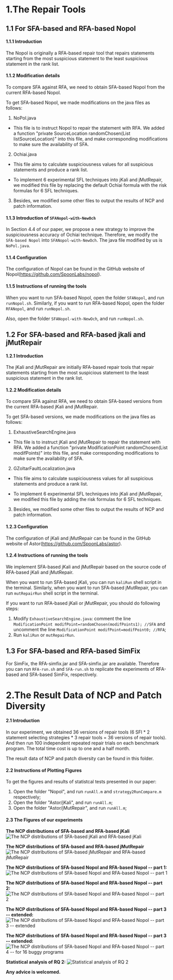 # 1.The Repair Tools
## 1.1 For SFA-based and RFA-based Nopol
#### 1.1.1 Introduction
The Nopol is originally a RFA-based repair tool that repairs statements starting from the most suspicious statement to the least suspicious statement in the rank list.

#### 1.1.2 Modification details
To compare SFA against RFA, we need to obtain SFA-based Nopol from the current RFA-based Nopol.

To get SFA-based Nopol, we made modifications on the java files as follows:
1) NoPol.java
* This file is to instruct Nopol to repair the statement with RFA. We added a function "private SourceLocation randomChosen(List<SourceLocation> listSourceLocation)" into this file, and make corresponding modifications to make sure the availability of SFA.

2) Ochiai.java
* This file aims to calculate suspiciousness values for all suspicious statements and produce a rank list.

* To implement 6 experimental SFL techniques into jKali and jMutRepair, we modified this file by replacing the default Ochiai formula with the risk formulas for 6 SFL techniques.

3) Besides, we modified some other files to output the results of NCP and patch information.

#### 1.1.3 Introduction of ```SFANopol-with-NewOch```
In Section 4.4 of our paper, we propose a new strategy to improve the suspiciousness accuracy of Ochiai technique. Therefore, we modify the ```SFA-based Nopol``` into  ```SFANopol-with-NewOch```. The java file modified by us is ```NoPol.java```.

#### 1.1.4 Configuration
The configuration of Nopol can be found in the GitHub website of Nopol(https://github.com/SpoonLabs/nopol).

#### 1.1.5 Instructions of running the tools
When you want to run SFA-based Nopol, open the folder ```SFANopol```, and run ```runNopol.sh```. Similarly, if you want to run RFA-based Nopol, open the folder ```RFANopol```, and run ```runNopol.sh```.

Also, open the folder ```SFANopol-with-NewOch```, and run ```runNopol.sh```.

## 1.2 For SFA-based and RFA-based jkali and jMutRepair
#### 1.2.1 Introduction
The jKali and jMutRepair are initially RFA-based repair tools that repair statements starting from the most suspicious statement to the least suspicious statement in the rank list.

#### 1.2.2 Modification details
To compare SFA against RFA, we need to obtain SFA-based versions from the current RFA-based jKali and jMutRepair.

To get SFA-based versions, we made modifications on the java files as follows:
1) ExhaustiveSearchEngine.java
* This file is to instruct jKali and jMutRepair to repair the statement with RFA. We added a function "private ModificationPoint randomChosen(List<ModificationPoint> modifPoints)" into this file, and make corresponding modifications to make sure the availability of SFA.

2) GZoltarFaultLocalization.java
* This file aims to calculate suspiciousness values for all suspicious statements and produce a rank list.

* To implement 6 experimental SFL techniques into jKali and jMutRepair, we modified this file by adding the risk formulas for 6 SFL techniques.

3) Besides, we modified some other files to output the results of NCP and patch information.

#### 1.2.3 Configuration
The configuration of jKali and jMutRepair can be found in the GitHub website of Astor(https://github.com/SpoonLabs/astor).

#### 1.2.4 Instructions of running the tools
We implement SFA-based jKali and jMutRepair based on the source code of RFA-based jKali and jMutRepair.

When you want to run SFA-based jKali, you can run ```kaliRun``` shell script in the terminal. Similarly, when you want to run SFA-based jMutRepair, you can run ```mutRepairRun``` shell script in the terminal.

If you want to run RFA-based jKali or jMutRepair, you should do following steps:
1) Modify ```ExhaustiveSearchEngine.java```: comment the line ```ModificationPoint modifPoint=randomChosen(modifPoints1); //SFA``` and uncomment the line ```ModificationPoint modifPoint=modifPoint0; //RFA```;
2) Run ```kaliRun``` or ```mutRepairRun```.


## 1.3 For SFA-based and RFA-based SimFix
For SimFix, the RFA-simfix.jar and SFA-simfix.jar are available. Therefore you can run `RFA-run.sh` and `SFA-run.sh` to replicate the experiments of RFA-based and SFA-based SimFix, respectively.

# 2.The Result Data of NCP and Patch Diversity
#### 2.1 Introduction
In our experiment, we obtained 36 versions of repair tools (6 SFl * 2 statement selecting strategies * 3 repair tools = 36 versions of repair tools). And then run 100 independent repeated repair trials on each benchmark program. The total time cost is up to one and a half month.

The result data of NCP and patch diversity can be found in this folder.

#### 2.2 Instructions of Plotting Figures
To get the figures and results of statistcal tests presented in our paper:
1) Open the folder "Nopol", and run ```runAll.m``` and ```strategy2RunCompare.m``` respectively;
2) Open the folder "Astor/jKali", and run ```runAll.m```;
2) Open the folder "Astor/jMutRepair", and run ```runAll.m```;

#### 2.3 The Figures of our experiments
**The NCP distributions of SFA-based and RFA-based jKali**
![The NCP distributions of SFA-based jKali and RFA-based jKali](https://github.com/DehengYang/sfa-rfa/blob/master/doc/jKali.png)

**The NCP distributions of SFA-based and RFA-based jMutRepair**
![The NCP distributions of SFA-based jMutRepair and RFA-based jMutRepair](https://github.com/DehengYang/sfa-rfa/blob/master/doc/jMutRepair.png)

**The NCP distributions of SFA-based Nopol and RFA-based Nopol -- part 1:**
![The NCP distributions of SFA-based Nopol and RFA-based Nopol -- part 1](https://github.com/DehengYang/sfa-rfa/blob/master/doc/Nopol-1.png)

**The NCP distributions of SFA-based Nopol and RFA-based Nopol -- part 2:**
![The NCP distributions of SFA-based Nopol and RFA-based Nopol -- part 2](https://github.com/DehengYang/sfa-rfa/blob/master/doc/Nopol-2.png)

**The NCP distributions of SFA-based Nopol and RFA-based Nopol -- part 3 -- extended:**
![The NCP distributions of SFA-based Nopol and RFA-based Nopol -- part 3 -- extended](https://github.com/DehengYang/sfa-rfa/blob/master/doc/Nopol-3-extended.png)


**The NCP distributions of SFA-based Nopol and RFA-based Nopol -- part 3 -- extended:**
![The NCP distributions of SFA-based Nopol and RFA-based Nopol -- part 4 -- for 16 buggy programs](https://github.com/DehengYang/sfa-rfa/blob/master/doc/NCP%distributions%for%16%bugs.png)

**Statistical analysis of RQ 2:**
![Statistical analysis of RQ 2](https://github.com/DehengYang/sfa-rfa/blob/master/doc/Statistical%20analysis%20of%20RQ%202.png)
 
**Any advice is welcomed.**
